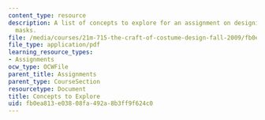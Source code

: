 ```yaml
---
content_type: resource
description: A list of concepts to explore for an assignment on designing and crafting
  masks.
file: /media/courses/21m-715-the-craft-of-costume-design-fall-2009/fb0ea813e03808fa492a8b3ff9f624c0_MIT21M_715F09_masks.pdf
file_type: application/pdf
learning_resource_types:
- Assignments
ocw_type: OCWFile
parent_title: Assignments
parent_type: CourseSection
resourcetype: Document
title: Concepts to Explore
uid: fb0ea813-e038-08fa-492a-8b3ff9f624c0
---
```

